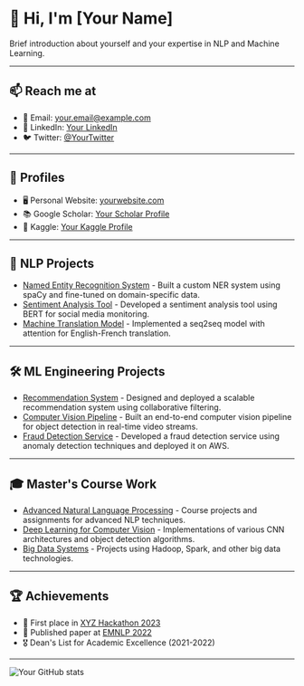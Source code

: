 # 👋 Hi, I'm [Your Name]

Brief introduction about yourself and your expertise in NLP and Machine Learning.

---

## 📫 Reach me at

- 📧 Email: your.email@example.com
- 💼 LinkedIn: [Your LinkedIn](https://www.linkedin.com/in/yourprofile)
- 🐦 Twitter: [@YourTwitter](https://twitter.com/yourprofile)

---

## 🔗 Profiles

- 🖥️ Personal Website: [yourwebsite.com](https://www.yourwebsite.com)
- 📚 Google Scholar: [Your Scholar Profile](https://scholar.google.com/citations?user=yourid)
- 🧠 Kaggle: [Your Kaggle Profile](https://www.kaggle.com/yourusername)

---

## 🤖 NLP Projects

- [Named Entity Recognition System](https://github.com/yourusername/ner-project) - Built a custom NER system using spaCy and fine-tuned on domain-specific data.
- [Sentiment Analysis Tool](https://github.com/yourusername/sentiment-analysis) - Developed a sentiment analysis tool using BERT for social media monitoring.
- [Machine Translation Model](https://github.com/yourusername/machine-translation) - Implemented a seq2seq model with attention for English-French translation.

---

## 🛠️ ML Engineering Projects

- [Recommendation System](https://github.com/yourusername/recsys) - Designed and deployed a scalable recommendation system using collaborative filtering.
- [Computer Vision Pipeline](https://github.com/yourusername/cv-pipeline) - Built an end-to-end computer vision pipeline for object detection in real-time video streams.
- [Fraud Detection Service](https://github.com/yourusername/fraud-detection) - Developed a fraud detection service using anomaly detection techniques and deployed it on AWS.

---

## 🎓 Master's Course Work

- [Advanced Natural Language Processing](https://github.com/yourusername/adv-nlp-course) - Course projects and assignments for advanced NLP techniques.
- [Deep Learning for Computer Vision](https://github.com/yourusername/dl-cv-course) - Implementations of various CNN architectures and object detection algorithms.
- [Big Data Systems](https://github.com/yourusername/big-data-course) - Projects using Hadoop, Spark, and other big data technologies.

---

## 🏆 Achievements

- 🥇 First place in [XYZ Hackathon 2023](https://hackathon-xyz.com)
- 📜 Published paper at [EMNLP 2022](https://2022.emnlp.org)
- 🎖️ Dean's List for Academic Excellence (2021-2022)

---

![Your GitHub stats](https://github-readme-stats.vercel.app/api?username=yourusername&show_icons=true&theme=radical)
